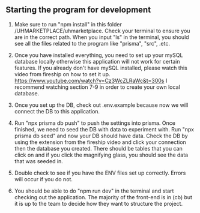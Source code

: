 ## Starting the program for development
1. Make sure to run "npm install" in this folder /UHMARKETPLACE/uhmarketplace. Check your terminal to ensure you are in the correct path. When you input "ls" in the terminal, you should see all the files related to the program like "prisma", "src", .etc.

2. Once you have installed everything, you need to set up your mySQL database locally otherwise this application will not work for certain features.
If you already don't have mySQL installed, please watch this video from fireship on how to set it up. 
https://www.youtube.com/watch?v=Cz3WcZLRaWc&t=300s
I recommend watching section 7-9 in order to create your own local database. 

3. Once you set up the DB, check out .env.example because now we will connect the DB to this application. 

4. Run "npx prisma db push" to push the settings into prisma. Once finished, we need to seed the DB with data to experiment with. Run "npx prisma db seed" and now your DB should have data. Check the DB by using the extension from the fireship video and click your connection then the database you created. There should be tables that you can click on and if you click the magnifying glass, you should see the data that was seeded in. 

5. Double check to see if you have the ENV files set up correctly. Errors will occur if you do not. 

6. You should be able to do "npm run dev" in the terminal and start checking out the application. The majority of the front-end is in (cb) but it is up to the team to decide how they want to structure the project. 
